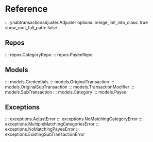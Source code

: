 # Reference

::: ynabtransactionadjuster.Adjuster
    options:
        merge_init_into_class: true
        show_root_full_path: false

## Repos

::: repos.CategoryRepo
::: repos.PayeeRepo

## Models
::: models.Credentials
::: models.OriginalTransaction
::: models.OriginalSubTransaction
::: models.TransactionModifier
::: models.SubTransaction
::: models.Category
::: models.Payee

## Exceptions
::: exceptions.AdjustError
::: exceptions.NoMatchingCategoryError
::: exceptions.MultipleMatchingCategoriesError
::: exceptions.NoMatchingPayeeError
::: exceptions.ExistingSubTransactionError


